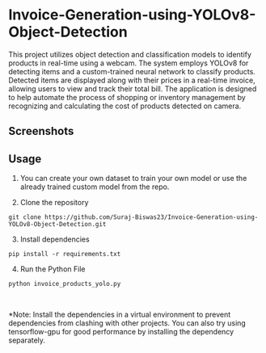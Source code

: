 # Invoice-Generation-using-YOLOv8-Object-Detection

This project utilizes object detection and classification models to identify products in real-time using a webcam. The system employs YOLOv8 for detecting items and a custom-trained neural network to classify products. Detected items are displayed along with their prices in a real-time invoice, allowing users to view and track their total bill. The application is designed to help automate the process of shopping or inventory management by recognizing and calculating the cost of products detected on camera.

## Screenshots



## Usage

1. You can create your own dataset to train your own model or use the already trained custom model from the repo.
   
2. Clone the repository
```
git clone https://github.com/Suraj-Biswas23/Invoice-Generation-using-YOLOv8-Object-Detection.git
```

3. Install dependencies
```
pip install -r requirements.txt
```

4. Run the Python File
```
python invoice_products_yolo.py
```
<br/>

*Note: Install the dependencies in a virtual environment to prevent dependencies from clashing with other projects. You can also try using tensorflow-gpu for good performance by installing the dependency separately.